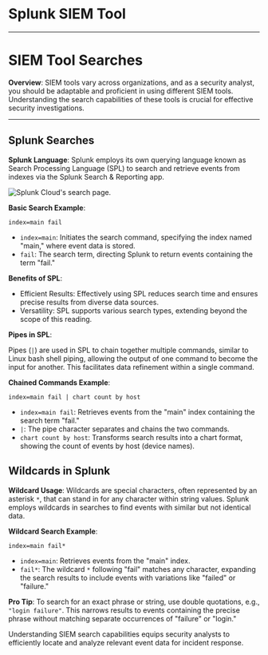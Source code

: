 # Splunk SIEM Tool

---

# SIEM Tool Searches

**Overview**: SIEM tools vary across organizations, and as a security analyst, you should be adaptable and proficient in using different SIEM tools. Understanding the search capabilities of these tools is crucial for effective security investigations.

---

## Splunk Searches

**Splunk Language**: Splunk employs its own querying language known as Search Processing Language (SPL) to search and retrieve events from indexes via the Splunk Search & Reporting app.

<img src="https://d3c33hcgiwev3.cloudfront.net/imageAssetProxy.v1/zmjvpMvASVuLzBl6p1-KJg_48cf882e1ea14f6ca2f3ceee91e1f2e1_cIW5xo7oKZMktF78z_u5eTeEJANj9wPgAG39QVCd8PDuvdrztqt2N1fJMbJOFms1QoIgAk0YNgHWjR1LQMLg__bhWqMMWmWke6kQmoWLpyxM5eVwNDyW7_2KttYjVSz2fYPCX4arj1TUHKrSfANwCU8?expiry=1697587200000&hmac=Bi6EeB-E_a0CYwejferThYW0cAQhK9xCOQl9QKN1_Oo" title="" alt="Splunk Cloud's search page." data-align="center">

**Basic Search Example**:

```plaintext
index=main fail
```

- `index=main`: Initiates the search command, specifying the index named "main," where event data is stored.
- `fail`: The search term, directing Splunk to return events containing the term "fail."

**Benefits of SPL**:

- Efficient Results: Effectively using SPL reduces search time and ensures precise results from diverse data sources.
- Versatility: SPL supports various search types, extending beyond the scope of this reading.

**Pipes in SPL**:

Pipes (`|`) are used in SPL to chain together multiple commands, similar to Linux bash shell piping, allowing the output of one command to become the input for another. This facilitates data refinement within a single command.

**Chained Commands Example**:

```plaintext
index=main fail | chart count by host
```

- `index=main fail`: Retrieves events from the "main" index containing the search term "fail."
- `|`: The pipe character separates and chains the two commands.
- `chart count by host`: Transforms search results into a chart format, showing the count of events by host (device names).

## Wildcards in Splunk

**Wildcard Usage**: Wildcards are special characters, often represented by an asterisk `*`, that can stand in for any character within string values. Splunk employs wildcards in searches to find events with similar but not identical data.

**Wildcard Search Example**:

```plaintext
index=main fail*
```

- `index=main`: Retrieves events from the "main" index.
- `fail*`: The wildcard `*` following "fail" matches any character, expanding the search results to include events with variations like "failed" or "failure."

**Pro Tip**: To search for an exact phrase or string, use double quotations, e.g., `"login failure"`. This narrows results to events containing the precise phrase without matching separate occurrences of "failure" or "login."

Understanding SIEM search capabilities equips security analysts to efficiently locate and analyze relevant event data for incident response.
